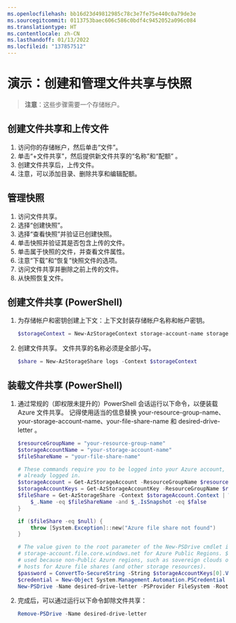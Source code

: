 ```yaml
---
ms.openlocfilehash: bb16d23d49812985c78c3e7fe75e440c0a79de3e
ms.sourcegitcommit: 0113753baec606c586c0bdf4c9452052a096c084
ms.translationtype: HT
ms.contentlocale: zh-CN
ms.lasthandoff: 01/13/2022
ms.locfileid: "137857512"
---
```

# <a name="demonstration-create-and-manage-file-shares-and-snapshots"></a>演示：创建和管理文件共享与快照

>**注意**：这些步骤需要一个存储帐户。 

## <a name="create-a-file-share-and-upload-a-file"></a>创建文件共享和上传文件

1. 访问你的存储帐户，然后单击“文件”。
2. 单击“+文件共享”，然后提供新文件共享的“名称”和“配额”  。
3. 创建文件共享后，上传文件。 
4. 注意，可以添加目录、删除共享和编辑配额。

## <a name="manage-snapshots"></a>管理快照

1. 访问文件共享。
1. 选择“创建快照”。
1. 选择“查看快照”并验证已创建快照。
1. 单击快照并验证其是否包含上传的文件。
1. 单击属于快照的文件，并查看文件属性。 
1. 注意“下载”和“恢复”快照文件的选项。 
1. 访问文件共享并删除之前上传的文件。
1. 从快照恢复文件。 
 
## <a name="create-a-file-share-powershell"></a>创建文件共享 (PowerShell)

1. 为存储帐户和密钥创建上下文：上下文封装存储帐户名称和帐户密钥。

    ```PowerShell
    $storageContext = New-AzStorageContext storage-account-name storage-account-key
    ```

2. 创建文件共享。 文件共享的名称必须是全部小写。

    ```PowerShell
    $share = New-AzStorageShare logs -Context $storageContext
    ```

## <a name="mount-a-file-share-powershell"></a>装载文件共享 (PowerShell)

1. 通过常规的（即权限未提升的）PowerShell 会话运行以下命令，以便装载 Azure 文件共享。 记得使用适当的信息替换 your-resource-group-name、your-storage-account-name、your-file-share-name 和 desired-drive-letter   。

    ```PowerShell
    $resourceGroupName = "your-resource-group-name"
    $storageAccountName = "your-storage-account-name"
    $fileShareName = "your-file-share-name"

    # These commands require you to be logged into your Azure account, run Login-AzAccount if you haven't
    # already logged in.
    $storageAccount = Get-AzStorageAccount -ResourceGroupName $resourceGroupName -Name $storageAccountName
    $storageAccountKeys = Get-AzStorageAccountKey -ResourceGroupName $resourceGroupName -Name $storageAccountName
    $fileShare = Get-AzStorageShare -Context $storageAccount.Context | Where-Object { 
        $_.Name -eq $fileShareName -and $_.IsSnapshot -eq $false
    }

    if ($fileShare -eq $null) {
        throw [System.Exception]::new("Azure file share not found")
    }

    # The value given to the root parameter of the New-PSDrive cmdlet is the host address for the storage account, 
    # storage-account.file.core.windows.net for Azure Public Regions. $fileShare.StorageUri.PrimaryUri.Host is 
    # used because non-Public Azure regions, such as sovereign clouds or Azure Stack deployments, will have different 
    # hosts for Azure file shares (and other storage resources).
    $password = ConvertTo-SecureString -String $storageAccountKeys[0].Value -AsPlainText -Force
    $credential = New-Object System.Management.Automation.PSCredential -ArgumentList "AZURE\$($storageAccount.StorageAccountName)", $password
    New-PSDrive -Name desired-drive-letter -PSProvider FileSystem -Root "\\$($fileShare.StorageUri.PrimaryUri.Host)\$($fileShare.Name)" -Credential $credential -Persist
    ```

2. 完成后，可以通过运行以下命令卸除文件共享：

    ```PowerShell
    Remove-PSDrive -Name desired-drive-letter
    ```